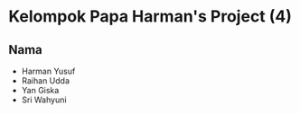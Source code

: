 # Kelompok Papa Harman's Project (4)
## Nama
- Harman Yusuf
- Raihan Udda
- Yan Giska 
- Sri Wahyuni
